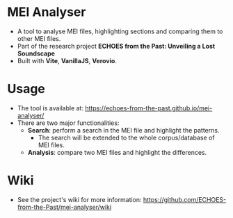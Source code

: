 # MEI Analyser
- A tool to analyse MEI files, highlighting sections and comparing them to other MEI files.
- Part of the research project **ECHOES from the Past: Unveiling a Lost Soundscape**
- Built with **Vite**, **VanillaJS**, **Verovio**.

# Usage
- The tool is available at: https://echoes-from-the-past.github.io/mei-analyser/
- There are two major functionalities:
  - **Search**: perform a search in the MEI file and highlight the patterns.
    - The search will be extended to the whole corpus/database of MEI files.
  - **Analysis**: compare two MEI files and highlight the differences.

# Wiki
- See the project's wiki for more information: https://github.com/ECHOES-from-the-Past/mei-analyser/wiki

